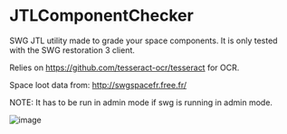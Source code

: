 # JTLComponentChecker

SWG JTL utility made to grade your space components. It is only tested with the SWG restoration 3 client.

Relies on https://github.com/tesseract-ocr/tesseract for OCR.

Space loot data from: http://swgspacefr.free.fr/

NOTE: It has to be run in admin mode if swg is running in admin mode. 

![image](https://user-images.githubusercontent.com/5999133/124677857-997b9680-dec1-11eb-9686-f06801b03111.png)
